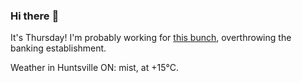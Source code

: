 ### Hi there :wave:

It's Thursday! I'm probably working for [this bunch](https://github.com/kohofinancial), overthrowing the banking establishment.

Weather in Huntsville ON: mist, at +15°C.
